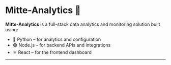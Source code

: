 # Mitte-Analytics 🚀

**Mitte-Analytics** is a full-stack data analytics and monitoring solution built using:

- 🧠 Python – for analytics and configuration
- 🟢 Node.js – for backend APIs and integrations
- ⚛️ React – for the frontend dashboard

---
